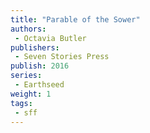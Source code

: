 ```yaml
---
title: "Parable of the Sower"
authors: 
 - Octavia Butler
publishers:
 - Seven Stories Press
publish: 2016
series:
 - Earthseed
weight: 1
tags: 
 - sff
---
```

